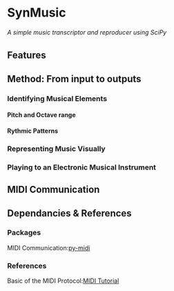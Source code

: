 # SynMusic
###### A simple music transcriptor and reproducer using SciPy
## Features

## Method: From input to outputs
### Identifying Musical Elements
#### Pitch and Octave range
#### Rythmic Patterns
#### 
### Representing Music Visually 
### Playing to an Electronic Musical Instrument
## MIDI Communication

## Dependancies & References
### Packages 
MIDI Communication:[py-midi](https://pypi.org/project/py-midi/)
### References
Basic of the MIDI Protocol:[MIDI Tutorial](https://www.cs.cmu.edu/~music/cmsip/readings/MIDI%20tutorial%20for%20programmers.html) 
